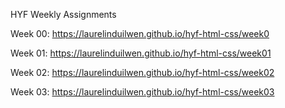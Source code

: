 HYF Weekly Assignments

Week 00: https://laurelinduilwen.github.io/hyf-html-css/week0

Week 01: https://laurelinduilwen.github.io/hyf-html-css/week01

Week 02: https://laurelinduilwen.github.io/hyf-html-css/week02

Week 03: https://laurelinduilwen.github.io/hyf-html-css/week03
